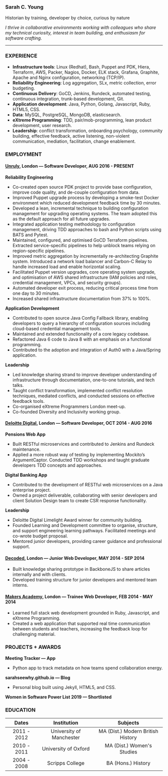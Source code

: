 ### Sarah C. Young

Historian by training, developer by choice, curious by nature

_I thrive in collaborative environments working with colleagues who share my technical curiosity, interest in team building, and enthusiasm for software crafting._

-----------------------------------------------------------------------------------------------

### EXPERIENCE
- **Infrastructure tools**: Linux (Redhat), Bash, Puppet and PDK, Hiera, Terraform, AWS, Packer, Nagios, Docker, ELK stack, Grafana, Graphite, Apache and Nginx configuration, networking (TCP/IP). 
- **Reliability Engineering**: Log aggregation, SLx, metric collection, error budgeting. 
- **Continuous Delivery**:  GoCD, Jenkins, Rundeck, automated testing, continuous integration, trunk-based development, Git.
- **Application development**: Java, Python, Golang, Javascript, Ruby, HTML5, CSS.
- **Data**: MySQL, PostgreSQL, MongoDB, elasticsearch. 
- **eXtreme Programming**: TDD, pair/mob-programming, lean product development, user research.  
- **Leadership**: conflict transformation, onboarding psychology, community building, effective feedback, active listening, non-violent communication, mediation, facilitation, change enablement.

### EMPLOYMENT

#### [Unruly](https://unruly.co/), London — Software Developer, AUG 2016 - PRESENT
**Reliability Engineering**
- Co-created open source PDK project to provide base configuration, improve code quality, and de-couple configuration from data.
- Improved Puppet upgrade process by developing a smoke-test Docker environment which reduced development feedback time by 30 minutes.
- Developed a lean, incremental technique to building configuration management for upgrading operating systems. The team adopted this as the default approach for all future upgrades.
- Integrated application testing methodology to configuration management, driving TDD approaches to bash and Python scripts using BATS and Pytest.
- Maintained, configured, and optimised GoCD Terraform pipelines. Extracted service-specific pipelines to help unblock teams relying on region-specific pipelines. 
- Improved metric aggregation by incrementally re-architecting Graphite system. Introduced a network load balancer and Carbon-C Relay to handle increased load and enable horizontal scaling.
- Facilitated Puppet version upgrades, core operating system upgrade, and optimisation of AWS shared infrastructure (IAM policies and roles, credential management, VPCs, and security groups).
- Automated developer exit process, reducing critical process time from one day to 30 minutes.
- Increased shared infrastructure documentation from 37% to 100%. 

**Application Development**
- Contributed to open source Java Config Fallback library, enabling developers to query a hierarchy of configuration sources including cloud-based credential management tools.
- Maintained and extended functionality of a core legacy codebase. 
- Refactored Java 6 code to Java 8 with an emphasis on a functional programming.
- Contributed to the adoption and integration of Auth0 with a Java/Spring application.

**Leadership**
- Led knowledge sharing strand to improve developer understanding of infrastructure through documentation, one-to-one tutorials, and tech talks.
- Taught conflict transformation, implemented conflict resolution techniques, mediated conflicts, and conducted sessions on effective feedback tools.
- Co-organised eXtreme Programmers London meet-up. 
- Co-founded Diversity and Inclusivity working group.

#### [Deloitte Digital](https://www.deloittedigital.co.uk/), London — Software Developer, OCT  2014 - AUG 2016
**Pensions Web App** 
- Built RESTful microservices and contributed to Jenkins and Rundeck maintenance. 
- Applied a more robust way of testing by implementing Mockito’s ArgumentCaptor. 
Conducted TDD workshops and taught graduate developers TDD concepts and approaches.

**Digital Banking App** 
- Contributed to the development of RESTful web microservices on a Java enterprise project. 
- Owned a project deliverable, collaborating with senior developers and client Solution Design team to create CSR response functionality.

**Leadership**
- Deloitte Digital Limelight Award winner for community building.
- Founded Learning and Development committee to organise, structure, and support engineering learning pathways. Facilitated meetings and co-wrote budget proposal.
- Mentored junior developers, providing career guidance and professional support.

#### [Decoded](https://decoded.com/), London — Junior Web Developer, MAY 2014 - SEP 2014
- Built knowledge sharing prototype in BackboneJS to share articles internally and with clients. 
- Developed training structure for junior developers and mentored team interns.

#### [Makers Academy](https://makers.tech/), London — Trainee Web Developer, FEB 2014 - MAY 2014
- Learned full stack web development grounded in Ruby, Javascript, and eXtreme Programming.
- Created a web application that supported real time communication between students and teachers, increasing the feedback loop for challenging material.


### PROJECTS + AWARDS

**Meeting Tracker — App**
- Python app to track metadata on how teams spend collaboration energy.

**sarahseewhy.github.io — Blog**
- Personal blog built using Jekyll, HTML5, and CSS.

**Women in Software Power List 2019 — Shortlisted**

### EDUCATION

|       Dates       |        Institution         |            Subjects                   |
| :---------------: | :------------------------: | :-----------------------------------: |
| 2011 - 2012       | University of Manchester   | MA (Dist.) Modern British History     |
| 2010 - 2011       | University of Oxford       | MA (Dist.) Women's Studies            |
| 2004 - 2008       | Scripps College            | BA (Hons.) History                    |
